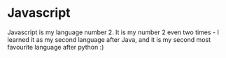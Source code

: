 # Javascript
Javascript is my language number 2. It is my number 2 even two times - I learned it as my second language after Java, and it is my second most favourite language after python :)
